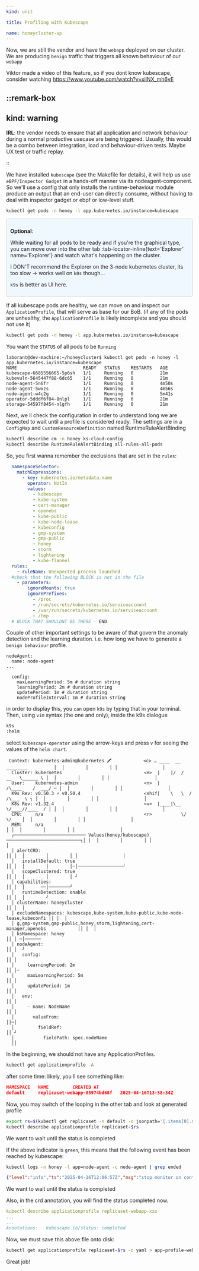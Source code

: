 ```yaml
---
kind: unit

title: Profiling with Kubescape

name: honeycluster-up
---
```


Now, we are still the vendor and have the `webapp` deployed on our cluster. 
We are producing `benign` traffic that triggers all known behaviour of our `webapp`

Viktor made a video of this feature, so if you dont know kubescape, consider watching https://www.youtube.com/watch?v=xilNX_mh6vE 

::remark-box
---
kind: warning
---
__IRL__: the vendor needs to ensure that all application and network behaviour during a normal productive usecase
are being triggered. Usually, this would be a combo between integration, load and behaviour-driven tests. Maybe UX test
or traffic replay.

::


We have installed `kubescape` (see the Makefile for details), it will help us use `eBPF/Inspector Gadget` in a hands-off manner via its nodeagent-component. So  we'll use a config that only installs the runtime-behaviour module produce an output that an end-user can directly consume, without having to deal with inspector gadget or ebpf or low-level stuff.

```sh
kubectl get pods -n honey -l app.kubernetes.io/instance=kubescape
```
<div style="background-color: #f0f8ff; border: 1px solid #ccc; padding: 10px; border-radius: 5px;">

__Optional__:

While waiting for all pods to be ready and if you're the graphical type, you can move over into the other tab :tab-locator-inline{text='Explorer' name='Explorer'} and watch what's happening on the cluster.

I DON'T recommend the Explorer on the 3-node kubernetes cluster, its too slow -> works well on `k0s` though...

`k9s` is better as UI here. 
</div>


<!-- ::simple-task
---
:tasks: tasks
:name: make
---
#active
Waiting for all pods to come up

#completed
Congrats! 
:: 

You can watch the pods becoming blue and select those items you d like to `watch` with the `eye` icon.
-->
 <!-- ::image-box
---
:src: module-1/lesson-1/img/explorer.png
:alt: 'This image is still not found - Known issue'
---
:: 
::slide-show
---
slides:
- image: __static__/explorer.png
  alt: "test1 - working on getting paths to CDN right..."
- image: __static__/cover.png
  alt: "test2 is it finding the png?"
---
::
--> 
If all kubescape pods are healthy, we can move on and inspect our `ApplicationProfile`, that will serve as base for our BoB. (if any of the pods are unhealthy, the `ApplicationProfile` is likely incomplete and you should not use it)

```bash
kubectl get pods -n honey -l app.kubernetes.io/instance=kubescape
```
You want the `STATUS` of all pods to be `Running`
```
laborant@dev-machine:~/honeycluster$ kubectl get pods -n honey -l app.kubernetes.io/instance=kubescape
NAME                         READY   STATUS    RESTARTS   AGE
kubescape-6685556665-5p6sh   1/1     Running   0          21m
kubevuln-5645447f88-6dc65    1/1     Running   0          21m
node-agent-5n6fr             1/1     Running   0          4m50s
node-agent-5wxzs             1/1     Running   0          4m56s
node-agent-w4c2g             1/1     Running   0          5m41s
operator-5dddf6f84-8nlpl     1/1     Running   0          21m
storage-54597f8454-nlgfh     1/1     Running   0          21m
```
Next, we ll check the configuration in order to understand  long we are expected to wait until a profile is considered ready.
The settings are in a `ConfigMap` and `CustomResourceDefinition` named RuntimeRuleAlertBinding

```sh
kubectl describe cm -n honey ks-cloud-config
kubectl describe RuntimeRuleAlertBinding all-rules-all-pods
```


So, you first wanna remember the exclusions that are set in the `rules`:
<!-- ::remark-box
---
kind: warning
---
TODO: remove the ignoreMounts/Prefixes by default, havnt found how to do that elegantly
```sh
kubectl edit RuntimeRuleAlertBinding all-rules-all-pods
```
:: -->

```yaml
  namespaceSelector:
    matchExpressions:
      - key: kubernetes.io/metadata.name
        operator: NotIn
        values:
          - kubescape
          - kube-system
          - cert-manager
          - openebs
          - kube-public
          - kube-node-lease
          - kubeconfig
          - gmp-system
          - gmp-public
          - honey
          - storm
          - lightening
          - kube-flannel
  rules:
    - ruleName: Unexpected process launched
  #check that the following BLOCK is not in the file
    - parameters:
        ignoreMounts: true
        ignorePrefixes:
          - /proc
          - /run/secrets/kubernetes.io/serviceaccount
          - /var/run/secrets/kubernetes.io/serviceaccount
          - /tmp
  # BLOCK THAT SHOULDNT BE THERE - END
```


Couple of other important settings to be aware of that govern the anomaly detection and the
learning duration. i.e. how long we have to generate a `benign behaviour` profile. 
<!-- I chose to set these durations to be very small, as this is a demo. 
::remark-box
---
kind: warning
---
TODO: figure out if the annotation in the webapp `kubescape.io/max-sniffing-time: "2m"` takes precendence. it seems to break on k0s
and if it overrides the learningPeriod or the maxlearningPeriod or both. (the `"scanTimeout": "5m"` is related to grype and has nothing to do with the runtime stuff)
:: -->

```
nodeAgent:
  name: node-agent
...

  config:
    maxLearningPeriod: 5m # duration string
    learningPeriod: 2m # duration string
    updatePeriod: 1m # duration string
    nodeProfileInterval: 1m # duration string
```

in order to display this, you `can` open `k9s` by typing that in your terminal.
Then, using `vim` syntax (the one and only), inside the k9s dialogue
```bash
k9s
:helm
```
select `kubescape-operator` using the arrow-keys and press `v` for seeing the values of the `helm chart`.


```
 Context: kubernetes-admin@kubernetes 🖍            <c> … ____  __ ________          │  │        │        │ │                 │
  Cluster: kubernetes                               <e>  |    |/  /   __   \______ \ │  │        │        │ │                 │ 
  User:    kubernetes-admin                         <n>  |       /\____    /  ___/ ─ │  │        │        │ │                 │ 
  K9s Rev: v0.50.3 ⚡️ v0.50.4                        <shif|    \   \  /    /\___  \ ┐ │  │        │        │ │                 │ 
  K8s Rev: v1.32.4                                  <v>  |____|\__ \/____//____  / │ │  │        │        │ │                 │ 
  CPU:     n/a                                      <r>           \/           \/    │  │        │        │ │                 │ 
  MEM:     n/a                                                                     │ │  │        │        │ │                 │
  ┌─────────────────────────── Values(honey/kubescape) ────────────────────────────┐│ │  │        │        │ │                 │
  │ alertCRD:                                                                      ││ │  │        │        │ │                 │
  │   installDefault: true                                                         ││ │  │        │        │─│─────────────────┘
  │   scopeClustered: true                                                         ││ │  │        │        │ ┘                  
  │ capabilities:                                                                  ││ │  │      ──│────────┘                    
  │   runtimeDetection: enable                                                     ││ │  │        ┘         
  │ clusterName: honeycluster                                                      ││ │  │                 
  │ excludeNamespaces: kubescape,kube-system,kube-public,kube-node-lease,kubeconfi ││ │  │      
  │ g,gmp-system,gmp-public,honey,storm,lightening,cert-manager,openebs            ││ │  │      
  │ ksNamespace: honey                                                             ││ │ ─│──────
  │ nodeAgent:                                                                     ││ │  ┘     
  │   config:                                                                      ││ │   
  │     learningPeriod: 2m                                                         ││ │─
  │     maxLearningPeriod: 5m                                                      ││ │ 
  │     updatePeriod: 1m                                                           ││ │ 
  │   env:                                                                         ││ │
  │     - name: NodeName                                                           ││ │
  │       valueFrom:                                                               ││─│
  │         fieldRef:                                                              ││ ┘
  │           fieldPath: spec.nodeName                                          
  ││                                                                                  
```

In the beginning, we should not have any ApplicationProfiles.

```sh
kubectl get applicationprofile -A
```
after some time: likely, you ll see something like:
```json
NAMESPACE   NAME         CREATED AT
default     replicaset-webapp-85974bd68f   2025-04-16T13:58:34Z
```
Now, you may switch of the looping in the other tab and look at generated profile

```sh
export rs=$(kubectl get replicaset -n default -o jsonpath='{.items[0].metadata.name}')
kubectl describe applicationprofile replicaset-$rs
```

We want to wait until the status is completed


<!-- ::simple-task
---
:tasks: tasks
:name:  profilecomplete
---
#active
Profile is still not complete

#completed
Application profile is now complete
:: -->

If the above indicator is `green`, this means that the following event has been reached by kubescape:

```sh
kubectl logs -n honey -l app=node-agent -c node-agent | grep ended
```


```json
{"level":"info","ts":"2025-04-16T12:06:57Z","msg":"stop monitor on container - monitoring time ended","container ID":"8ac882eefce545c63fdad8d090f7d6074389301c0474b9aed810f207fa62e924","k8s workload":"default/webapp/ping-app"}
```


We want to wait until the status is completed


Also, in the crd annotation, you will find the status completed now. 

```yaml
kubectl describe applicationprofile replicaset-webapp-xxx
...
...
Annotations:   kubescape.io/status: completed
```

Now, we must save this above file onto disk:

```sh
kubectl get applicationprofile replicaset-$rs -o yaml > app-profile-webapp.yaml
```
<!-- 
## Comparison to recording the profile when the app is already running

Just, because I found it rather insightful, let's do one more thing.

First, check the looping ping is still going on in the other tab, then come back here.

Let's delete the app


Go back to the :tab-locator-inline{text='Term 1' name='Term 1'}, where you had that ping-loop and kill it using `ctrl c`. 


-- ::simple-task
---
:tasks: tasks
:name: appprofempty
---
#active
Delete all application profiles in case you have any

#completed
Yay! All clear!
::  -->

Great job!
